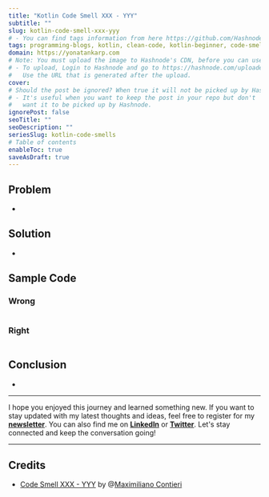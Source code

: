 ```yaml
---
title: "Kotlin Code Smell XXX - YYY"
subtitle: ""
slug: kotlin-code-smell-xxx-yyy
# - You can find tags information from here https://github.com/Hashnode/support/blob/main/misc/tags.json
tags: programming-blogs, kotlin, clean-code, kotlin-beginner, code-smell-1
domain: https://yonatankarp.com
# Note: You must upload the image to Hashnode's CDN, before you can use it here.
# - To upload, Login to Hashnode and go to https://hashnode.com/uploader
#   Use the URL that is generated after the upload.
cover: 
# Should the post be ignored? When true it will not be picked up by Hashnode.
# - It's useful when you want to keep the post in your repo but don't
#   want it to be picked up by Hashnode.
ignorePost: false
seoTitle: ""
seoDescription: ""
seriesSlug: kotlin-code-smells
# Table of contents
enableToc: true
saveAsDraft: true
---
```


## Problem

-

## Solution

-

## Sample Code

### Wrong

```kotlin

```

### Right

```kotlin

```

## Conclusion

-

---

I hope you enjoyed this journey and learned something new. If you want to stay updated with my latest thoughts and ideas, feel free to register for my [**newsletter**](https://yonatankarp.com/newsletter). You can also find me on [**LinkedIn**](https://www.linkedin.com/in/yonatankarp/) or [**Twitter**](https://twitter.com/yonatan_karp). Let's stay connected and keep the conversation going!

---

## Credits

- [Code Smell XXX - YYY]() by @[Maximiliano Contieri](@mcsee)
